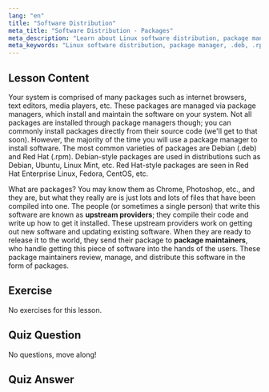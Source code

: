 ```yaml
---
lang: "en"
title: "Software Distribution"
meta_title: "Software Distribution - Packages"
meta_description: "Learn about Linux software distribution, package managers, and package types like .deb and .rpm. Understand how software is managed on Linux systems."
meta_keywords: "Linux software distribution, package manager, .deb, .rpm, Linux packages, beginner Linux, Linux tutorial, software installation"
---
```


## Lesson Content

Your system is comprised of many packages such as internet browsers, text editors, media players, etc. These packages are managed via package managers, which install and maintain the software on your system. Not all packages are installed through package managers though; you can commonly install packages directly from their source code (we'll get to that soon). However, the majority of the time you will use a package manager to install software. The most common varieties of packages are Debian (.deb) and Red Hat (.rpm). Debian-style packages are used in distributions such as Debian, Ubuntu, Linux Mint, etc. Red Hat-style packages are seen in Red Hat Enterprise Linux, Fedora, CentOS, etc.

What are packages? You may know them as Chrome, Photoshop, etc., and they are, but what they really are is just lots and lots of files that have been compiled into one. The people (or sometimes a single person) that write this software are known as **upstream providers**; they compile their code and write up how to get it installed. These upstream providers work on getting out new software and updating existing software. When they are ready to release it to the world, they send their package to **package maintainers**, who handle getting this piece of software into the hands of the users. These package maintainers review, manage, and distribute this software in the form of packages.

## Exercise

No exercises for this lesson.

## Quiz Question

No questions, move along!

## Quiz Answer
